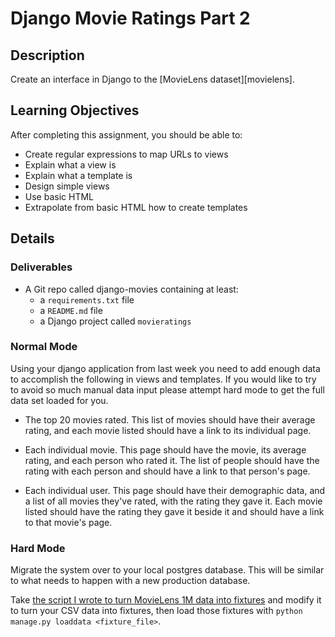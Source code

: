 # Django Movie Ratings Part 2

## Description

Create an interface in Django to the [MovieLens dataset][movielens].

## Learning Objectives

After completing this assignment, you should be able to:

* Create regular expressions to map URLs to views
* Explain what a view is
* Explain what a template is
* Design simple views
* Use basic HTML
* Extrapolate from basic HTML how to create templates

## Details

### Deliverables

* A Git repo called django-movies containing at least:
  * a `requirements.txt` file
  * a `README.md` file
  * a Django project called `movieratings`

### Normal Mode
Using your django application from last week you need to add enough data to 
accomplish the following in views and templates.  If you would like to try to
avoid so much manual data input please attempt hard mode to get the full data 
set loaded for you.

* The top 20 movies rated. This list of movies should have their average rating,
  and each movie listed should have a link to its individual page.

* Each individual movie. This page should have the movie, its average rating,
  and each person who rated it. The list of people should have the rating
  with each person and should have a link to that person's page.

* Each individual user. This page should have their demographic data, and a
  list of all movies they've rated, with the rating they gave it. Each movie
  listed should have the rating they gave it beside it and should have a link
  to that movie's page.

### Hard Mode

Migrate the system over to your local postgres database.  This will be similar
 to what needs to happen with a new production database.  

Take [the script I wrote to turn MovieLens 1M data into fixtures](https://github.com/tiy-lv-python-2015-06/django-movies/blob/master/convert_ml_1m_data.py)
and modify it to turn your CSV data into fixtures, then load those fixtures
with `python manage.py loaddata <fixture_file>`.


